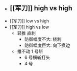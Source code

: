 - [[军刀]] high vs high
	-
- [[军刀]] low vs high
- [[军刀]] high vs low
	- 轻推 直刺
		- 防御幅度不大: 绕刺
		- 防御幅度巨大: 向下换边
	- 推不动 1 号斩
		- 6 号横斩打头
		- 4 号